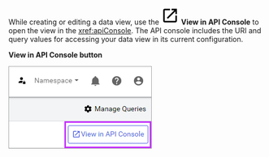 While creating or editing a data view, use the **![open-in-new](../../../_icons/default/open-in-new.svg) View in API Console** to open the view in the <xref:apiConsole>. The API console includes the URI and query values for accessing your data view in its current configuration. 

**View in API Console button**

![view-in-api-console](../_images/view-in-api-console.png)